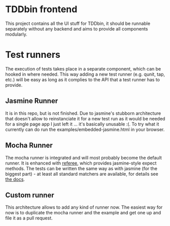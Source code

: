 # TDDbin frontend

This project contains all the UI stuff for TDDbin, it should be runnable separately
without any backend and aims to provide all components modularly.

# Test runners

The execution of tests takes place in a separate component, which can be hooked in
where needed.
This way adding a new test runner (e.g. qunit, tap, etc.) will be easy as long as it
complies to the API that a test runner has to provide.

## Jasmine Runner
It is in this repo, but is not finished.
Due to jasmine's stubborn architecture that doesn't allow to reinstanciate it for a new test run
as it would be needed for a single page app I just left it ... it's basically unusable :(.
To try what it currently can do run the examples/embedded-jasmine.html in your browser.

## Mocha Runner
The mocha runner is integrated and will most probably become the default runner.
It is enhanced with [referee](https://github.com/busterjs/referee), which provides jasmine-style expect methods.
The tests can be written the same way as with jasmine (for the biggest part) - at least
all standard matchers are available, for details see [the docs](http://docs.busterjs.org/en/latest/modules/referee/#expectations).

## Custom runner
This architecture allows to add any kind of runner now.
The easiest way for now is to duplicate the mocha runner and the example
and get one up and file it as a pull request.
